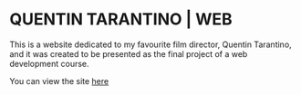 # QUENTIN TARANTINO | WEB

This is a website dedicated to my favourite film director, Quentin Tarantino, and it was created to be presented as the final project of a web development course.

You can view the site [here](https://maculruiz.github.io/Quentin-Tarantino-WEB/)